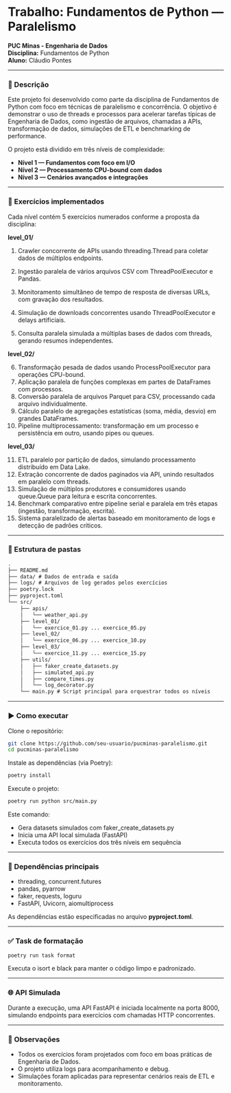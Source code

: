 # Trabalho: Fundamentos de Python — Paralelismo  
**PUC Minas - Engenharia de Dados**  
**Disciplina:** Fundamentos de Python  
**Aluno:** Cláudio Pontes  

---

### 📌 Descrição  
Este projeto foi desenvolvido como parte da disciplina de Fundamentos de Python com foco em técnicas de paralelismo e concorrência. O objetivo é demonstrar o uso de threads e processos para acelerar tarefas típicas de Engenharia de Dados, como ingestão de arquivos, chamadas a APIs, transformação de dados, simulações de ETL e benchmarking de performance.

O projeto está dividido em três níveis de complexidade:

- **Nível 1 — Fundamentos com foco em I/O**  
- **Nível 2 — Processamento CPU-bound com dados**  
- **Nível 3 — Cenários avançados e integrações**

---

### 🧠 Exercícios implementados  
Cada nível contém 5 exercícios numerados conforme a proposta da disciplina:

**level_01/**  
1. Crawler concorrente de APIs usando threading.Thread para coletar dados de múltiplos endpoints.

2. Ingestão paralela de vários arquivos CSV com ThreadPoolExecutor e Pandas.

3. Monitoramento simultâneo de tempo de resposta de diversas URLs, com gravação dos resultados.

4. Simulação de downloads concorrentes usando ThreadPoolExecutor e delays artificiais.

5. Consulta paralela simulada a múltiplas bases de dados com threads, gerando resumos independentes.

**level_02/**

6. Transformação pesada de dados usando ProcessPoolExecutor para operações CPU-bound.
7. Aplicação paralela de funções complexas em partes de DataFrames com processos.
8. Conversão paralela de arquivos Parquet para CSV, processando cada arquivo individualmente.
9. Cálculo paralelo de agregações estatísticas (soma, média, desvio) em grandes DataFrames.
10. Pipeline multiprocessamento: transformação em um processo e persistência em outro, usando pipes ou queues.

**level_03/**

11. ETL paralelo por partição de dados, simulando processamento distribuído em Data Lake.
12. Extração concorrente de dados paginados via API, unindo resultados em paralelo com threads.
13. Simulação de múltiplos produtores e consumidores usando queue.Queue para leitura e escrita concorrentes.
14. Benchmark comparativo entre pipeline serial e paralela em três etapas (ingestão, transformação, escrita).
15. Sistema paralelizado de alertas baseado em monitoramento de logs e detecção de padrões críticos.

---

### 📁 Estrutura de pastas  
```markdown
.
├── README.md
├── data/ # Dados de entrada e saída
├── logs/ # Arquivos de log gerados pelos exercícios
├── poetry.lock
├── pyproject.toml
└── src/
    ├── apis/
    │   └── weather_api.py
    ├── level_01/
    │   └── exercice_01.py ... exercice_05.py
    ├── level_02/
    │   └── exercice_06.py ... exercice_10.py
    ├── level_03/
    │   └── exercice_11.py ... exercice_15.py
    ├── utils/
    │   ├── faker_create_datasets.py
    │   ├── simulated_api.py
    │   ├── compare_times.py
    │   └── log_decorator.py
    └── main.py # Script principal para orquestrar todos os níveis
```

---

### ▶️ Como executar  
Clone o repositório:

```bash
git clone https://github.com/seu-usuario/pucminas-paralelismo.git
cd pucminas-paralelismo
```

Instale as dependências (via Poetry):

```bash
poetry install
```

Execute o projeto:

```bash
poetry run python src/main.py
```

Este comando:

- Gera datasets simulados com faker_create_datasets.py  
- Inicia uma API local simulada (FastAPI)  
- Executa todos os exercícios dos três níveis em sequência  

---

### 🧪 Dependências principais  
- threading, concurrent.futures  
- pandas, pyarrow  
- faker, requests, loguru  
- FastAPI, Uvicorn, aiomultiprocess  

As dependências estão especificadas no arquivo **pyproject.toml**.

---

### ✅ Task de formatação  
```bash
poetry run task format
```

Executa o isort e black para manter o código limpo e padronizado.

---

### 🌐 API Simulada  
Durante a execução, uma API FastAPI é iniciada localmente na porta 8000, simulando endpoints para exercícios com chamadas HTTP concorrentes.

---

### 📌 Observações  
- Todos os exercícios foram projetados com foco em boas práticas de Engenharia de Dados.  
- O projeto utiliza logs para acompanhamento e debug.  
- Simulações foram aplicadas para representar cenários reais de ETL e monitoramento.

